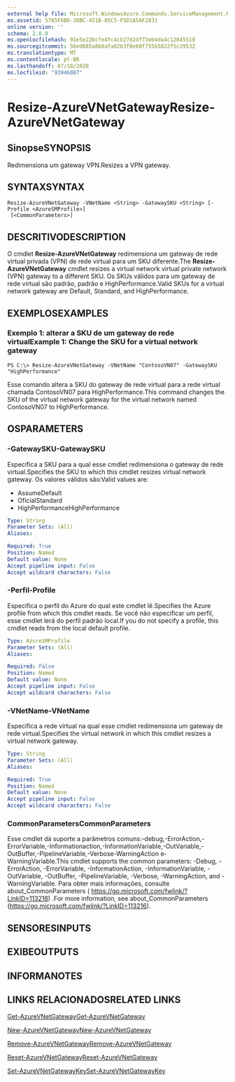 ```yaml
---
external help file: Microsoft.WindowsAzure.Commands.ServiceManagement.Network.dll-Help.xml
ms.assetid: 5765F6BD-38BC-451B-85C5-F5D1A5AF2831
online version: ''
schema: 2.0.0
ms.openlocfilehash: 91e5e226cfe4fc4cb27d2df73eb4da4c12045510
ms.sourcegitcommit: 56ed085a868afa8263f8eb0f755b5822f5c29532
ms.translationtype: MT
ms.contentlocale: pt-BR
ms.lasthandoff: 07/18/2020
ms.locfileid: "93946087"
---
```

# <span data-ttu-id="9971c-101">Resize-AzureVNetGateway</span><span class="sxs-lookup"><span data-stu-id="9971c-101">Resize-AzureVNetGateway</span></span>

## <span data-ttu-id="9971c-102">Sinopse</span><span class="sxs-lookup"><span data-stu-id="9971c-102">SYNOPSIS</span></span>
<span data-ttu-id="9971c-103">Redimensiona um gateway VPN.</span><span class="sxs-lookup"><span data-stu-id="9971c-103">Resizes a VPN gateway.</span></span>

## <span data-ttu-id="9971c-104">SYNTAX</span><span class="sxs-lookup"><span data-stu-id="9971c-104">SYNTAX</span></span>

```
Resize-AzureVNetGateway -VNetName <String> -GatewaySKU <String> [-Profile <AzureSMProfile>]
 [<CommonParameters>]
```

## <span data-ttu-id="9971c-105">DESCRITIVO</span><span class="sxs-lookup"><span data-stu-id="9971c-105">DESCRIPTION</span></span>
<span data-ttu-id="9971c-106">O cmdlet **Resize-AzureVNetGateway** redimensiona um gateway de rede virtual privada (VPN) de rede virtual para um SKU diferente.</span><span class="sxs-lookup"><span data-stu-id="9971c-106">The **Resize-AzureVNetGateway** cmdlet resizes a virtual network virtual private network (VPN) gateway to a different SKU.</span></span>
<span data-ttu-id="9971c-107">Os SKUs válidos para um gateway de rede virtual são padrão, padrão e HighPerformance.</span><span class="sxs-lookup"><span data-stu-id="9971c-107">Valid SKUs for a virtual network gateway are Default, Standard, and HighPerformance.</span></span>

## <span data-ttu-id="9971c-108">EXEMPLOS</span><span class="sxs-lookup"><span data-stu-id="9971c-108">EXAMPLES</span></span>

### <span data-ttu-id="9971c-109">Exemplo 1: alterar a SKU de um gateway de rede virtual</span><span class="sxs-lookup"><span data-stu-id="9971c-109">Example 1: Change the SKU for a virtual network gateway</span></span>
```
PS C:\> Resize-AzureVNetGateway -VNetName "ContosoVN07" -GatewaySKU "HighPerformance"
```

<span data-ttu-id="9971c-110">Esse comando altera a SKU do gateway de rede virtual para a rede virtual chamada ContosoVN07 para HighPerformance.</span><span class="sxs-lookup"><span data-stu-id="9971c-110">This command changes the SKU of the virtual network gateway for the virtual network named ContosoVN07 to HighPerformance.</span></span>

## <span data-ttu-id="9971c-111">OS</span><span class="sxs-lookup"><span data-stu-id="9971c-111">PARAMETERS</span></span>

### <span data-ttu-id="9971c-112">-GatewaySKU</span><span class="sxs-lookup"><span data-stu-id="9971c-112">-GatewaySKU</span></span>
<span data-ttu-id="9971c-113">Especifica a SKU para a qual esse cmdlet redimensiona o gateway de rede virtual.</span><span class="sxs-lookup"><span data-stu-id="9971c-113">Specifies the SKU to which this cmdlet resizes virtual network gateway.</span></span>
<span data-ttu-id="9971c-114">Os valores válidos são:</span><span class="sxs-lookup"><span data-stu-id="9971c-114">Valid values are:</span></span> 

- <span data-ttu-id="9971c-115">Assume</span><span class="sxs-lookup"><span data-stu-id="9971c-115">Default</span></span> 
- <span data-ttu-id="9971c-116">Oficial</span><span class="sxs-lookup"><span data-stu-id="9971c-116">Standard</span></span> 
- <span data-ttu-id="9971c-117">HighPerformance</span><span class="sxs-lookup"><span data-stu-id="9971c-117">HighPerformance</span></span>

```yaml
Type: String
Parameter Sets: (All)
Aliases: 

Required: True
Position: Named
Default value: None
Accept pipeline input: False
Accept wildcard characters: False
```

### <span data-ttu-id="9971c-118">-Perfil</span><span class="sxs-lookup"><span data-stu-id="9971c-118">-Profile</span></span>
<span data-ttu-id="9971c-119">Especifica o perfil do Azure do qual este cmdlet lê.</span><span class="sxs-lookup"><span data-stu-id="9971c-119">Specifies the Azure profile from which this cmdlet reads.</span></span> <span data-ttu-id="9971c-120">Se você não especificar um perfil, esse cmdlet lerá do perfil padrão local.</span><span class="sxs-lookup"><span data-stu-id="9971c-120">If you do not specify a profile, this cmdlet reads from the local default profile.</span></span>

```yaml
Type: AzureSMProfile
Parameter Sets: (All)
Aliases: 

Required: False
Position: Named
Default value: None
Accept pipeline input: False
Accept wildcard characters: False
```

### <span data-ttu-id="9971c-121">-VNetName</span><span class="sxs-lookup"><span data-stu-id="9971c-121">-VNetName</span></span>
<span data-ttu-id="9971c-122">Especifica a rede virtual na qual esse cmdlet redimensiona um gateway de rede virtual.</span><span class="sxs-lookup"><span data-stu-id="9971c-122">Specifies the virtual network in which this cmdlet resizes a virtual network gateway.</span></span>

```yaml
Type: String
Parameter Sets: (All)
Aliases: 

Required: True
Position: Named
Default value: None
Accept pipeline input: False
Accept wildcard characters: False
```

### <span data-ttu-id="9971c-123">CommonParameters</span><span class="sxs-lookup"><span data-stu-id="9971c-123">CommonParameters</span></span>
<span data-ttu-id="9971c-124">Esse cmdlet dá suporte a parâmetros comuns:-debug,-ErrorAction,-ErrorVariable,-Informationaction,-InformationVariable,-OutVariable,-OutBuffer,-PipelineVariable,-Verbose-WarningAction e-WarningVariable.</span><span class="sxs-lookup"><span data-stu-id="9971c-124">This cmdlet supports the common parameters: -Debug, -ErrorAction, -ErrorVariable, -InformationAction, -InformationVariable, -OutVariable, -OutBuffer, -PipelineVariable, -Verbose, -WarningAction, and -WarningVariable.</span></span> <span data-ttu-id="9971c-125">Para obter mais informações, consulte about_CommonParameters ( https://go.microsoft.com/fwlink/?LinkID=113216) .</span><span class="sxs-lookup"><span data-stu-id="9971c-125">For more information, see about_CommonParameters (https://go.microsoft.com/fwlink/?LinkID=113216).</span></span>

## <span data-ttu-id="9971c-126">SENSORES</span><span class="sxs-lookup"><span data-stu-id="9971c-126">INPUTS</span></span>

## <span data-ttu-id="9971c-127">EXIBE</span><span class="sxs-lookup"><span data-stu-id="9971c-127">OUTPUTS</span></span>

## <span data-ttu-id="9971c-128">INFORMA</span><span class="sxs-lookup"><span data-stu-id="9971c-128">NOTES</span></span>

## <span data-ttu-id="9971c-129">LINKS RELACIONADOS</span><span class="sxs-lookup"><span data-stu-id="9971c-129">RELATED LINKS</span></span>

[<span data-ttu-id="9971c-130">Get-AzureVNetGateway</span><span class="sxs-lookup"><span data-stu-id="9971c-130">Get-AzureVNetGateway</span></span>](./Get-AzureVNetGateway.md)

[<span data-ttu-id="9971c-131">New-AzureVNetGateway</span><span class="sxs-lookup"><span data-stu-id="9971c-131">New-AzureVNetGateway</span></span>](./New-AzureVNetGateway.md)

[<span data-ttu-id="9971c-132">Remove-AzureVNetGateway</span><span class="sxs-lookup"><span data-stu-id="9971c-132">Remove-AzureVNetGateway</span></span>](./Remove-AzureVNetGateway.md)

[<span data-ttu-id="9971c-133">Reset-AzureVNetGateway</span><span class="sxs-lookup"><span data-stu-id="9971c-133">Reset-AzureVNetGateway</span></span>](./Reset-AzureVNetGateway.md)

[<span data-ttu-id="9971c-134">Set-AzureVNetGatewayKey</span><span class="sxs-lookup"><span data-stu-id="9971c-134">Set-AzureVNetGatewayKey</span></span>](./Set-AzureVNetGatewayKey.md)


